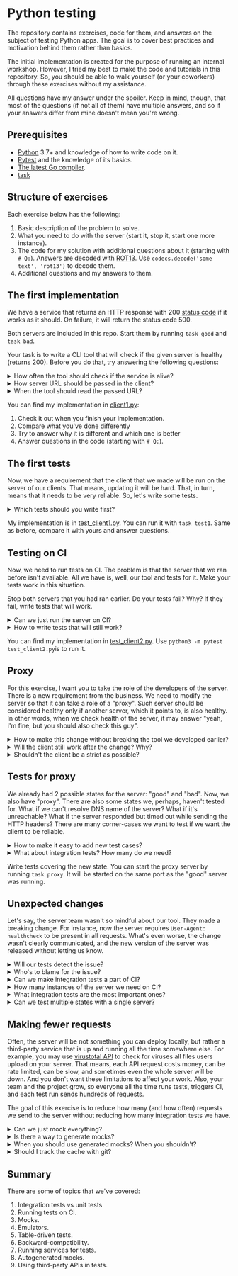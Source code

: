 # Python testing

The repository contains exercises, code for them, and answers on the subject of testing Python apps. The goal is to cover best practices and motivation behind them rather than basics.

The initial implementation is created for the purpose of running an internal workshop. However, I tried my best to make the code and tutorials in this repository. So, you should be able to walk yourself (or your coworkers) through these exercises without my assistance.

All questions have my answer under the spoiler. Keep in mind, though, that most of the questions (if not all of them) have multiple answers, and so if your answers differ from mine doesn't mean you're wrong.

## Prerequisites

* [Python](https://www.python.org/) 3.7+ and knowledge of how to write code on it.
* [Pytest](https://docs.pytest.org/en/latest/) and the knowledge of its basics.
* [The latest Go compiler](https://go.dev/dl/).
* [task](http://taskfile.dev/)

## Structure of exercises

Each exercise below has the following:

1. Basic description of the problem to solve.
1. What you need to do with the server (start it, stop it, start one more instance).
1. The code for my solution with additional questions about it (starting with `# Q:`). Answers are decoded with [ROT13](https://en.wikipedia.org/wiki/ROT13). Use `codecs.decode('some text', 'rot13')` to decode them.
1. Additional questions and my answers to them.

## The first implementation

We have a service that returns an HTTP response with 200 [status code](https://en.wikipedia.org/wiki/List_of_HTTP_status_codes) if it works as it should. On failure, it will return the status code 500.

Both servers are included in this repo. Start them by running `task good` and `task bad`.

Your task is to write a CLI tool that will check if the given server is healthy (returns 200). Before you do that, try answering the following questions:

<details>
  <summary>How often the tool should check if the service is alive?</summary>

  That's a trick question. The best aproach is to write a tool that runs once, does it job, and exits with a specific [exit code](https://en.wikipedia.org/wiki/Exit_status) (0 if all is good, 1 if there is a problem). That way, you don't need to worry about scheduling, fault tolerance, and memory leaks. The code will be much smaller, and easier to read and to test. Also, you'll be able to [pipe](https://en.wikipedia.org/wiki/Pipeline_(Unix)) the result into another tool. For example, to send notifications into Slack on failures. And all of that without writing a single line of code! And for scheduling, [cron](https://en.wikipedia.org/wiki/Cron) can be used, which is reliable and available out-of-the-box in any Linux. So, the answer is "my code doesn't care about scheduling".

</details>

<details>
  <summary>How server URL should be passed in the client?</summary>

  You shouldn't hardcode URL in the code. It is a dynamic value that changes depending on the environment. But how to pass it?

  1. [12factor](https://12factor.net/config) recommends to use [env vars](https://en.wikipedia.org/wiki/Environment_variable). It is the easiest way to pass values into the app if you run it inside of a [Docker](https://www.docker.com/) container. And you will run it in Docker if you need to run it in [k8s](https://kubernetes.io/), [cloud run](https://cloud.google.com/run), [fly.io](https://fly.io/), and many other places.
  1. For simple CLI tools, a better option would be to use CLI flags. That way, you can use [argparse](https://docs.python.org/3/library/argparse.html), which is in stdlib, has a nice help (invoked by running the app with `--help` flag), and supports types (env vars are always strings) and defaults. You can always add support for env vars in Docker by calling the app with something like `--url $URL`. It's a bit verbose but gets the job done.
  1. You also can use a config file. It's harder to assemble piece-by-piece, harder to pass into Docker, and harder to provide a help for. Still, the big advantage is that config files can be structured a bit better.

  For this particular case, I'll go with CLI flags because we have a CLI tool rather than a service.

  Another interesting possibility is to read the list of URLs to check from [stdin](https://en.wikipedia.org/wiki/Standard_streams#Standard_input_(stdin)). That way, you can easier pipe output of another program into this one. For example, read the list of URLs to check from a file: `cat urls.txt | python3 my_client.py`.

</details>

<details>
  <summary>When the tool should read the passed URL?</summary>

  As soon as possible. Start with reading, parsing, and validating the user input. Return the validation error to the user if the input is wrong before doing any actual logic. Pass all input as arguments into all other functions. Or, if you have too many arguments to pass everywhere, create a `Config` [dataclass](https://docs.python.org/3/library/dataclasses.html) instead of making functions with a lot of required arguments.

</details>

You can find my implementation in [client1.py](./client1.py):

1. Check it out when you finish your implementation.
1. Compare what you've done differently
1. Try to answer why it is different and which one is better
1. Answer questions in the code (starting with `# Q:`).

## The first tests

Now, we have a requirement that the client that we made will be run on the server of our clients. That means, updating it will be hard. That, in turn, means that it needs to be very reliable. So, let's write some tests.

<details>
  <summary>Which tests should you write first?</summary>

  1. Start with [integration tests](https://en.wikipedia.org/wiki/Integration_testing). At this stage, it's better to test your tool against the real server. That way, you need to make fewer assumptions about how the server works. If you start with mocks or emulators (we'll talk about them later), you test your code against a "fake server", which is based on your assumptions about how the real server works. If assumptions are wrong, your tests will pass but the tool won't actually work.
  1. These tests should be [smoke tests](https://en.wikipedia.org/wiki/Smoke_testing_(software)). Run from tests the whole app as the user will run it (or as close to it as possible). It might be slower that [unit tests](https://en.wikipedia.org/wiki/Unit_testing) covering only specific functions, but it allows to have a higher [test coverage](https://en.wikipedia.org/wiki/Fault_coverage) with less effort.

</details>

My implementation is in [test_client1.py](./test_client1.py). You can run it with `task test1`. Same as before, compare it with yours and answer questions.

## Testing on CI

Now, we need to run tests on CI. The problem is that the server that we ran before isn't available. All we have is, well, our tool and tests for it. Make your tests work in this situation.

Stop both servers that you had ran earlier. Do your tests fail? Why? If they fail, write tests that will work.

<details>
  <summary>Can we just run the server on CI?</summary>

  Sometimes, we can. If you have a private place where your company stores the Docker image for the server (like [artifactory](https://jfrog.com/artifactory/)), you can run it alongside of your app. It won't be that easy, though, if the server also has a lot of dependencies, like database, cache, and whatever else. Also, the server can be a complex Python app, and so will take a long time to start and require a lot of resources. And lastly, now we only have "bad" and "good" server to test, but what if we need more servers in different states? Running a new server for each test case doesn't scale well.

  It can be a good idea to start some self-contained and fast servers, though. For example, PostgreSQL or Redis, if the code that we need to test depends on them. Just ensure a good isolation of each test for others (use transactions or create a new database for each test), so they can be run in parallel. And for some complex servers, there are available emulators, which should suffice for tests. For example [fake-gcs-server](https://github.com/fsouza/fake-gcs-server) for testing code that depends on [Google Cloud Storage](https://cloud.google.com/storage).

</details>

<details>
  <summary>How to write tests that will still work?</summary>

  Many engineers would just mock the `requests.get` function. The mock would check that the expected URL is passed as the first argument and would return a fake response with `200` or `500` status code, depending on what we test. However, this approach means to make too many assumptions about how `requests` works. Assumptions may be wrong, and the tests won't catch some misuse of the library.

  A better approach is to mock not the whole library but only the response that it returns at the end for a specific HTTP request. For [requests](https://requests.readthedocs.io/en/latest/), you can use [responses](https://github.com/getsentry/responses), and for [aiohttp](https://docs.aiohttp.org/en/stable/), [aioresponses](https://github.com/pnuckowski/aioresponses).

</details>

You can find my implementation in [test_client2.py](./test_client2.py). Use `python3 -m pytest test_client2.py`is to run it.

## Proxy

For this exercise, I want you to take the role of the developers of the server. There is a new requirement from the business. We need to modify the server so that it can take a role of a "proxy". Such server should be considered healthy only if another server, which it points to, is also healthy. In other words, when we check health of the server, it may answer "yeah, I'm fine, but you should also check this guy".

<details>
  <summary>How to make this change without breaking the tool we developed earlier?</summary>

  A possible solution is to use a [URL redirect](https://en.wikipedia.org/wiki/URL_redirection). All we need to do that on the server side is to return a special code 301 and a header `Location` that will point to another server. In Go (which we use for the server), it can be done by calling [http.Redirect](https://pkg.go.dev/net/http#Redirect).

</details>

<details>
  <summary>Will the client still work after the change? Why?</summary>

  Well, it should. Thanks to a good standardization of HTTP and thank to us for using it, the HTTP library you picked (requests, httpx, aiohttp) should follow redirects by default, or at least support it as an optional flag. For instance, for requests, the flag is `follow_redirects`, and it's `True` by default.

  If the library does not follow redirects by default (or you explicitly made it so), the change still shouldn't break old versions of the tool, because 3xx codes are considered a success. Only 4xx indicates a client error and 5xx indicates a server error. In that case, the client will be broken only if you explicitly checked for 200 in the return code. So, if instead of `resp.status_code == 200` you check `resp.ok`, all should be fine.

</details>

<details>
  <summary>Shouldn't the client be a strict as possible?</summary>

  You may have explicitly disabled redirects and allowed only 200 responses in your implementation of the client by design. And it would be a good idea in some scenarios, when you have a full control over both sides (the one that produces the status code and the one that uses it). When you have some assertions about the system, it's often a good idea to explicitly state them as early in your pipeline as possible. This approach is known as "[fail-fast](https://en.wikipedia.org/wiki/Fail-fast)".

  In our case, however, we don't have full control over the server, and the client and server may evolve and be released independently. In that case, a better-suited approach is "[be liberal in what you accept from others](https://en.wikipedia.org/wiki/Robustness_principle)". In other words, do not make too many assumptions, only the necessary ones.

  This dichotomy is also known as "[open-world](https://en.wikipedia.org/wiki/Open-world_assumption) and [closed-world](https://en.wikipedia.org/wiki/Closed-world_assumption) assumption". There is no single answer to what is better, it highly depends on the situation, the problem you're solving, and the trade-offs you're ready to make.

</details>

## Tests for proxy

We already had 2 possible states for the server: "good" and "bad". Now, we also have "proxy". There are also some states we, perhaps, haven't tested for. What if we can't resolve DNS name of the server? What if it's unreachable? What if the server responded but timed out while sending the HTTP headers? There are many corner-cases we want to test if we want the client to be reliable.

<details>
  <summary>How to make it easy to add new test cases?</summary>

  [Table-driven tests](https://en.wikipedia.org/wiki/Data-driven_testing)! I already did it in my [test_client2.py](./test_client2.py) by using [pytest.mark.parametrize](https://docs.pytest.org/en/6.2.x/parametrize.html), so no surprise here. But why? First of all, it's less code, and so the tests are easier to read and understand. But what's the most important is that now it's easy to add new test cases. Humans are lazy, and nobody likes writing tests. More friction you have for adding a new test case, fewer tests you will have at the end. And if adding a new test case means adding one short line `(given, expected)`, you will have a good test coverage in no time.

</details>

<details>
  <summary>What about integration tests? How many do we need?</summary>

  Usually, adding a new integration test means not just one more test case but much more effort. And the execution time is much slower that for unit-tests that don't make any actual network requests. In our case, for each state we want to test, we have to run a new instance of the server. And, as I said before, a real-world server may require a lot of resources and other services. As we'll see in exercises below, we often can afford only one instance of the server for integration tests. So, you won't have much of them.

  The idea of having fewer integration tests than unit tests is known as "[test pyramid](https://martinfowler.com/articles/practical-test-pyramid.html)". The idea of pyramid and naming are controversial, and people all the time try to come up with a better structure. Still, the core idea usually stays the same: you have tests of different granularity and complexity, and the focus should be on keeping tests simple, fast, and reproducible.

</details>

Write tests covering the new state. You can start the proxy server by running `task proxy`. It will be started on the same port as the "good" server was running.

## Unexpected changes

Let's say, the server team wasn't so mindful about our tool. They made a breaking change. For instance, now the server requires `User-Agent: healthcheck` to be present in all requests. What's even worse, the change wasn't clearly communicated, and the new version of the server was released without letting us know.

<details>
  <summary>Will our tests detect the issue?</summary>

  Well, yes and no. Yes because integration tests will indeed detect the issue. No because we don't run integration tests on CI, and there is no guarantee that anyone will runn the tests locally with the new version of the server before we release it on the prod.

</details>

<details>
  <summary>Who's to blame for the issue?</summary>

  [No blame culture](https://www.davidsonmorris.com/no-blame-culture/) means that, well, we don't blame anyone ever for any issues. The goal is to avoid people being silent about issues they introduce, out of fear being blamed for it, or other negative effects impacting them. And also if you start blaming people around, you'll get a sticky idea "I'm working with idiots", which is harmful for your mental state.

  You should, however, always ask yourself what went wrong and how to prevent a similar issue happening again. In this case, we have a combination of at least 3 factors:

  1. The change was breaking, and we should avoid breaking changes.
  1. The change wasn't clearly communicated.
  1. We don't run integration tests. So, what's even the point of having them?

  Let's try to fix the last one.

</details>

<details>
  <summary>Can we make integration tests a part of CI?</summary>

  We already touched on the subject a few times, the first time when we decided to skip integration tests on CI. Now we learned the hard way that tests either run on CI, or there is no point of having them at all. So, we **have to** have all tests running on CI, and we definitely should have some integration tests.

  But what if the server is hard to run on CI? Many big companies solve it by triggering from CI a deployment of the whole project (both the server and the healthcheck tool) in a special production-like environment. In this environment, you can run integration tests as well as just manually click buttons and see if your changes work. It should be done before each release, and preferrably also before merging each MR touching the code.

</details>

<details>
  <summary>How many instances of the server we need on CI?</summary>

  The answer is "one". If we start a new server for each state we want to test, it doesn't scale well.

</details>

<details>
  <summary>What integration tests are the most important ones?</summary>

  If to pick "the best" integration test, it should be the one that tests the [happy path](https://en.wikipedia.org/wiki/Happy_path). Exceptions are (surprise!) exceptional. Most of the servers we check most of the time are "good" ones, so testing the integration with a "good" server ensures that the tool works most of the time.

</details>

<details>
  <summary>Can we test multiple states with a single server?</summary>

  Sure, why not. Quite often, you'll be able to run multiple integration tests on a single instance of the server. For example, if you need to test a registration form, you may register many different users with different fake emails, each time checking for a different behavior.

  Our case is a bit different, though. A server is only in one state at the same time, either healthy or not. So, in the current implementation, we can test only one state of the server. But we can do more if we modify the server a bit. Let's make it accept a request parameter (`?state=healthy` or `?state=down`) that will indicated which state the server should pretend to be in.

  The idea is similar to how you fire alarm works. Do you have a fire alarm? You should. If you do, go and look at it. It has a little red LED that blips time-to-time. It's a happy path. The fire alarm works and apparently doesn't scream that there is smoke (because, I hope, there is none). Now, put on ear plugs and hold the big button for 3 seconds. The fire alarm (if it's not broken) will make a sound like it does when it detects smoke. In other words, by pressing the button you ask the fire alarm to emulate the invalid state.

  CO2 gas sensors go even further. When you press a button to test it, it will not just check if sound work, but actually trigger the sensor, as it gets triggered when there is gas. In other words, instead of pretending for the user that there is a problem, it actually emulates a problem. And you can do something similar with your tests. Instead of asking the server to pretend that it's in a bad state, ask it to actually get into invalid state. Or put it there. For instance, go and remove its database.

</details>

## Making fewer requests

Often, the server will be not something you can deploy locally, but rather a third-party service that is up and running all the time somewhere else. For example, you may use [virustotal API](https://developers.virustotal.com/reference/overview) to check for viruses all files users upload on your server. That means, each API request costs money, can be rate limited, can be slow, and sometimes even the whole server will be down. And you don't want these limitations to affect your work. Also, your team and the project grow, so everyone all the time runs tests, triggers CI, and each test run sends hundreds of requests.

The goal of this exercise is to reduce how many (and how often) requests we send to the server without reducing how many integration tests we have.

<details>
  <summary>Can we just mock everything?</summary>

  We kinda can. We can turn most of our integration tests into unit tests by mocking all requests for them as we did before. Then we, apparently, have only a few integration tests, but it can be fine if the API we test is well maintained by smart engineers and almost never gets changed. A bigger issue is that now we have a lot of mocks. It's a lot of effort to create them, to maintain them, to make sure that all assumptions we made about the API when writing mocks are correct.

</details>

<details>
  <summary>Is there a way to generate mocks?</summary>

  I'm glad I asked! There is a famous and cool library for Ruby called [vcr](https://github.com/vcr/vcr). In fact, so cool and famous that it has a lot of clones and inspired projects for many other programming languages. The one for Python is called [vcrpy](https://github.com/kevin1024/vcrpy). VCR tracks all HTTP requests you do during the tests. The first time you run tests, the will do HTTP requests to the API as usual. VCR will track the requests and store all responses in a cache file. The next time your run tests, instead of doing actual requests, VCR will check that the request hasn't changed and return the cached responses. In other words, it automatically generates mocks for HTTP requests.

  Another option, as we covered before, is to use emulators. For example, instead of sending requests to Google Cloud Storage and pay for each test, you can use [fake-gcs-server](https://github.com/fsouza/fake-gcs-server). You can think of it as a mock for the whole service, in some sense.

</details>

<details>
  <summary>When you should use generated mocks? When you shouldn't?</summary>

  Use autogenerated mocks when at least one is true:

  1. You pay for requests.
  1. Requests are rate-limited.
  1. Requests are slow.
  1. You send a lot of requests from tests.

  Don't use autogenerated mocks when it's just a few tests for a simple API for which you can make your own mock in no time.

</details>

<details>
  <summary>Should I track the cache with git?</summary>

  You definitely shouldn't if the requsts or responses contain secrets or sensitive information. For example, I use VCR in [bux SDK](https://github.com/orsinium-labs/bux). it's a public repo, and tests send my private token in each request. I want no chance that it will leak.

  If you don't track the cache, it will be responsibility for each developer to keep the cache up to date. That means, depending on the cache age, results may differ for different developers for the same tests. And it can be a bit of a headache. On CI, there are also solutions to store cache outside of the repository, but you again need to think in advance how often the cache should be updated. So, if this is an issue for your project, store the cache in git.

  In other cases, it is controversial. IMHO, git should track only the human-written code, and everything that can be generated from that code shouldn't be tracked but generated on demand. For instance, you don't commit `__pycache__` for your code because it can be generated from the source code.

</details>

## Summary

There are some of topics that we've covered:

1. Integration tests vs unit tests
1. Running tests on CI.
1. Mocks.
1. Emulators.
1. Table-driven tests.
1. Backward-compatibility.
1. Running services for tests.
1. Autogenerated mocks.
1. Using third-party APIs in tests.
